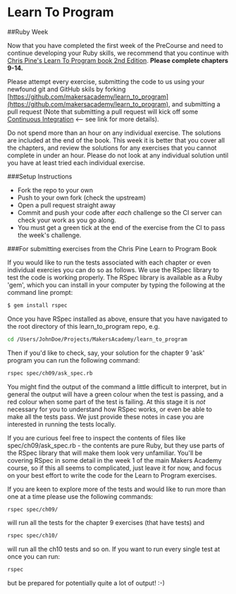 # Learn To Program

##Ruby Week

Now that you have completed the first week of the PreCourse and need to continue developing your Ruby skills, we recommend that you continue with [Chris Pine's Learn To Program book 2nd Edition](https://drive.google.com/file/d/0Bz17qR4zZedib0M5RnRwWFl3MUk/view).  **Please complete chapters 9-14.**

Please attempt every exercise, submitting the code to us using your newfound git and GitHub skils by forking [https://github.com/makersacademy/learn_to_program](https://github.com/makersacademy/learn_to_program), and submitting a pull request (Note that submitting a pull request will kick off some [Continuous Integration](https://github.com/makersacademy/pre_course/blob/master/pills/continuous_integration.md) <-- see link for more details).

Do not spend more than an hour on any individual exercise. The solutions are included at the end of the book. This week it is better that you cover all the chapters, and review the solutions for any exercises that you cannot complete in under an hour. Please do not look at any individual solution until you have at least tried each individual exercise.

###Setup Instructions

 - Fork the repo to your own
 - Push to your own fork (check the upstream)
 - Open a pull request straight away
 - Commit and push your code after *each* challenge so the CI server can check your work as you go along.
 - You must get a green tick at the end of the exercise from the CI to pass the week's challenge.

###For submitting exercises from the Chris Pine Learn to Program Book

If you would like to run the tests associated with each chapter or even individual exercies you can do so as follows. We use the RSpec library to test the code is working properly. The RSpec library is available as a Ruby 'gem', which you can install in your computer by typing the following at the command line prompt:

```sh
$ gem install rspec
```

Once you have RSpec installed as above, ensure that you have navigated to the root directory of this learn_to_program repo, e.g.

```sh
cd /Users/JohnDoe/Projects/MakersAcademy/learn_to_program
```

Then if you'd like to check, say, your solution for the chapter 9 'ask' program you can run the following command:

```sh
rspec spec/ch09/ask_spec.rb
```

You might find the output of the command a little difficult to interpret, but in general the output will have a green colour when the test is passing, and a red colour when some part of the test is failing. At this stage it is *not* necessary for you to understand how RSpec works, or even be able to make all the tests pass. We just provide these notes in case you are interested in running the tests locally.

If you are curious feel free to inspect the contents of files like spec/ch09/ask_spec.rb - the contents are pure Ruby, but they use parts of the RSpec library that will make them look very unfamiliar. You'll be covering RSpec in some detail in the week 1 of the main Makers Academy course, so if this all seems to complicated, just leave it for now, and focus on your best effort to write the code for the Learn to Program exercises.

If you are keen to explore more of the tests and would like to run more than one at a time please use the following commands:

```sh
rspec spec/ch09/
```

will run all the tests for the chapter 9 exercises (that have tests) and

```sh
rspec spec/ch10/
```

will run all the ch10 tests and so on. If you want to run every single test at once you can run:

```sh
rspec
```

but be prepared for potentially quite a lot of output! :-)
